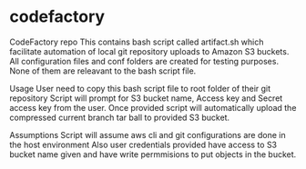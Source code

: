 # codefactory
CodeFactory repo
This contains bash script called artifact.sh which facilitate automation of local git repository uploads to Amazon S3 buckets.
All configuration files and conf folders are created for testing purposes. None of them are releavant to the bash script file.

Usage
User need to copy this bash script file to root folder of their git repository
Script will prompt for S3 bucket name, Access key and Secret access key from the user.
Once provided script will automatically upload the compressed current branch tar ball to provided S3 bucket.

Assumptions
Script will assume aws cli and git configurations are done in the host environment
Also user credentials provided have access to S3 bucket name given and have write permmisions to put objects in the bucket.
